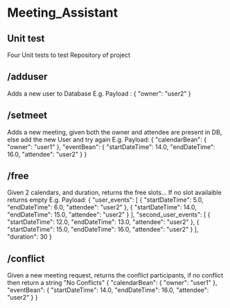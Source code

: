 # Meeting_Assistant

## Unit test
   Four Unit tests to test Repository of project

## /adduser
  Adds a new user to Database
  E.g. Payload : 
  {
    "owner": "user2"
  }

## /setmeet
  Adds a new meeting, given both the owner and attendee are present in DB, else add the new User and try again
  E.g. Payload:
  {
    "calendarBean": {
        "owner": "user1"
    },
    "eventBean": {
        "startDateTime": 14.0,
        "endDateTime": 16.0,
        "attendee": "user2"
    }
  }
  
## /free
  Given 2 calendars, and duration, returns the free slots... If no slot availaible returns empty
    E.g. Payload:
    {
    "user_events": [
        {
            "startDateTime": 5.0,
            "endDateTime": 6.0,
            "attendee": "user2"
        },
        {
            "startDateTime": 14.0,
            "endDateTime": 15.0,
            "attendee": "user2"
        }
    ],
    "second_user_events": [
        {
            "startDateTime": 12.0,
            "endDateTime": 13.0,
            "attendee": "user2"
        },
        {
            "startDateTime": 15.0,
            "endDateTime": 16.0,
            "attendee": "user2"
        }
    ],
    "duration": 30
}

## /conflict
  Given a new meeting request, returns the conflict participants, if no conflict then return a string "No Conflicts"
  {
    "calendarBean": {
        "owner": "user1"
    },
    "eventBean": {
        "startDateTime": 14.0,
        "endDateTime": 16.0,
        "attendee": "user2"
    }
}
